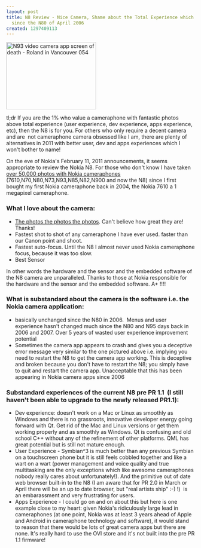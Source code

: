 ```yaml
---
layout: post
title: N8 Review - Nice Camera, Shame about the Total Experience which hasn't progressed
  since the N80 of April 2006
created: 1297409113
---
```

<p><a title="N93 video camera app screen of death, 6 years later in 2011, N8 still has a very similar bogus error message - Roland in Vancouver 054 by roland, on Flickr" href="http://www.flickr.com/photos/roland/301385045/"><img src="http://farm1.static.flickr.com/100/301385045_6862e8ea28_m.jpg" alt="N93 video camera app screen of death - Roland in Vancouver 054" width="240" height="180" /></a></p><p>tl;dr If you are the 1% who value a cameraphone with fantastic photos above total experience (user experience, dev experience, apps experience, etc), then the N8 is for you. For others who only require a decent camera and are&nbsp; not cameraphone camera obsessed like I am, there are plenty of&nbsp; alternatives in 2011 with better user, dev and apps experiences which I won't bother to name!</p><p>On the eve of Nokia's February 11, 2011 announcements, it seems appropriate to review the Nokia N8. For those who don't know I have taken <a href="http://www.flickr.com/photos/roland/tags/cameraphone">over 50,000 photos with Nokia cameraphones</a> (7610,N70,N80,N73,N93,N85,N82,N900 and now the N8) since I first bought my first Nokia cameraphone back in 2004, the Nokia 7610 a 1 megapixel cameraphone.</p><h3>What I love about the camera:</h3><ul><li><a href="http://www.flickr.com/photos/roland/tags/n8photo">The photos the photos the photos</a>. Can't believe how great they are! Thanks!</li><li>Fastest shot to shot of any cameraphone I have ever used. faster than our Canon point and shoot.</li><li>Fastest auto-focus. Until the N8 I almost never used Nokia cameraphone focus, because it was too slow.</li><li>Best Sensor</li></ul><p>In other words the hardware and the sensor and the embedded software of the N8 camera are unparalleled. Thanks to those at Nokia responsible for the hardware and the sensor and the embedded software. A+ !!!!</p><h3>What is substandard about the camera is the software i.e. the Nokia camera application:</h3><ul><li>basically unchanged since the N80 in 2006.&nbsp; Menus and user experience hasn't changed much since the N80 and N95 days back in 2006 and 2007. Over 5 years of wasted user experience improvement potential</li><li>Sometimes the camera app appears to crash and gives you a deceptive error message very similar to the one pictured above i.e. implying you need to restart the N8 to get the camera app working. This is deceptive and broken because you don't have to restart the N8; you simply have to quit and restart the camera app. Unacceptable that this has been appearing in Nokia camera apps since 2006</li></ul><h3>Substandard experiences of the current N8 pre PR 1.1&nbsp; (I still haven't been able to upgrade to the newly released PR1.1):</h3><ul><li>Dev experience: doesn't work on a Mac or Linux as smoothly as Windows and there is no grassroots, innovative developer energy going forward with Qt. Get rid of the Mac and Linux versions or get them working properly and as smoothly as Windows. Qt is confusing and old school C++ without any of the refinement of other platforms. QML has great potential but is still not mature enough.</li><li>User Experience - Symbian^3 is much better than any previous Symbian on a touchscreen phone but it is still feels cobbled together and like a wart on a wart (power management and voice quality and true multitasking are the only exceptions which like awesome cameraphones nobody really cares about unfortunately!). And the primitive out of date web browser built-in to the N8 (I am aware that for PR 2.0 in March or April there will be an up to date browser, but "real artists ship" :-) !)&nbsp; is an embarassment and very frustrating for users.</li><li>Apps Experience - I could go on and on about this but here is one example close to my heart: given Nokia's ridiculously large lead in cameraphones (at one point, Nokia was at least 3 years ahead of Apple and Android in cameraphone technology and software), it would stand to reason that there would be lots of great camera apps but there are none. It's really hard to use the OVI store and it's not built into the pre PR 1.1 firmware!</li></ul><p>&nbsp;</p>
